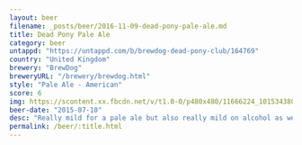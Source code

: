 ```yaml
---
layout: beer
filename: _posts/beer/2016-11-09-dead-pony-pale-ale.md
title: Dead Pony Pale Ale
category: beer
untappd: "https://untappd.com/b/brewdog-dead-pony-club/164769"
country: "United Kingdom"
brewery: "BrewDog"
breweryURL: "/brewery/brewdog.html"
style: "Pale Ale - American"
score: 6
img: https://scontent.xx.fbcdn.net/v/t1.0-0/p480x480/11666224_10153438038048745_8968016209259531630_n.jpg?_nc_cat=106&oh=3eb781ddcef55985a907b903806082a6&oe=5C204942
beer-date: "2015-07-10"
desc: "Really mild for a pale ale but also really mild on alcohol as well. Guess it would be good if you’re just getting into beer"
permalink: /beer/:title.html
---
```

